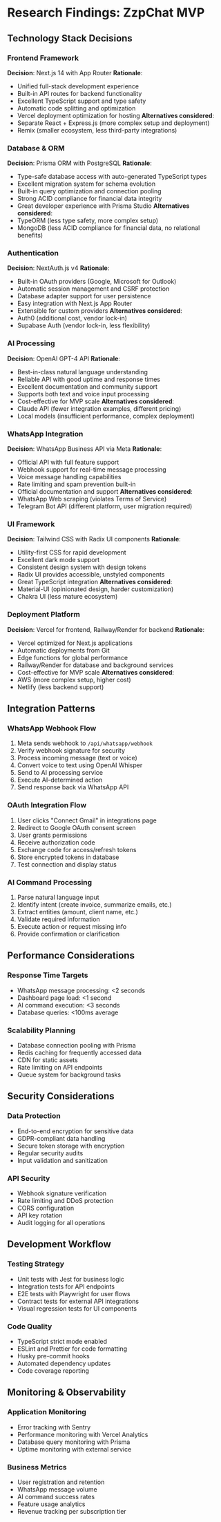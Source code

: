 # Research Findings: ZzpChat MVP

## Technology Stack Decisions

### Frontend Framework
**Decision**: Next.js 14 with App Router
**Rationale**: 
- Unified full-stack development experience
- Built-in API routes for backend functionality
- Excellent TypeScript support and type safety
- Automatic code splitting and optimization
- Vercel deployment optimization for hosting
**Alternatives considered**: 
- Separate React + Express.js (more complex setup and deployment)
- Remix (smaller ecosystem, less third-party integrations)

### Database & ORM
**Decision**: Prisma ORM with PostgreSQL
**Rationale**:
- Type-safe database access with auto-generated TypeScript types
- Excellent migration system for schema evolution
- Built-in query optimization and connection pooling
- Strong ACID compliance for financial data integrity
- Great developer experience with Prisma Studio
**Alternatives considered**:
- TypeORM (less type safety, more complex setup)
- MongoDB (less ACID compliance for financial data, no relational benefits)

### Authentication
**Decision**: NextAuth.js v4
**Rationale**:
- Built-in OAuth providers (Google, Microsoft for Outlook)
- Automatic session management and CSRF protection
- Database adapter support for user persistence
- Easy integration with Next.js App Router
- Extensible for custom providers
**Alternatives considered**:
- Auth0 (additional cost, vendor lock-in)
- Supabase Auth (vendor lock-in, less flexibility)

### AI Processing
**Decision**: OpenAI GPT-4 API
**Rationale**:
- Best-in-class natural language understanding
- Reliable API with good uptime and response times
- Excellent documentation and community support
- Supports both text and voice input processing
- Cost-effective for MVP scale
**Alternatives considered**:
- Claude API (fewer integration examples, different pricing)
- Local models (insufficient performance, complex deployment)

### WhatsApp Integration
**Decision**: WhatsApp Business API via Meta
**Rationale**:
- Official API with full feature support
- Webhook support for real-time message processing
- Voice message handling capabilities
- Rate limiting and spam prevention built-in
- Official documentation and support
**Alternatives considered**:
- WhatsApp Web scraping (violates Terms of Service)
- Telegram Bot API (different platform, user migration required)

### UI Framework
**Decision**: Tailwind CSS with Radix UI components
**Rationale**:
- Utility-first CSS for rapid development
- Excellent dark mode support
- Consistent design system with design tokens
- Radix UI provides accessible, unstyled components
- Great TypeScript integration
**Alternatives considered**:
- Material-UI (opinionated design, harder customization)
- Chakra UI (less mature ecosystem)

### Deployment Platform
**Decision**: Vercel for frontend, Railway/Render for backend
**Rationale**:
- Vercel optimized for Next.js applications
- Automatic deployments from Git
- Edge functions for global performance
- Railway/Render for database and background services
- Cost-effective for MVP scale
**Alternatives considered**:
- AWS (more complex setup, higher cost)
- Netlify (less backend support)

## Integration Patterns

### WhatsApp Webhook Flow
1. Meta sends webhook to `/api/whatsapp/webhook`
2. Verify webhook signature for security
3. Process incoming message (text or voice)
4. Convert voice to text using OpenAI Whisper
5. Send to AI processing service
6. Execute AI-determined action
7. Send response back via WhatsApp API

### OAuth Integration Flow
1. User clicks "Connect Gmail" in integrations page
2. Redirect to Google OAuth consent screen
3. User grants permissions
4. Receive authorization code
5. Exchange code for access/refresh tokens
6. Store encrypted tokens in database
7. Test connection and display status

### AI Command Processing
1. Parse natural language input
2. Identify intent (create invoice, summarize emails, etc.)
3. Extract entities (amount, client name, etc.)
4. Validate required information
5. Execute action or request missing info
6. Provide confirmation or clarification

## Performance Considerations

### Response Time Targets
- WhatsApp message processing: <2 seconds
- Dashboard page load: <1 second
- AI command execution: <3 seconds
- Database queries: <100ms average

### Scalability Planning
- Database connection pooling with Prisma
- Redis caching for frequently accessed data
- CDN for static assets
- Rate limiting on API endpoints
- Queue system for background tasks

## Security Considerations

### Data Protection
- End-to-end encryption for sensitive data
- GDPR-compliant data handling
- Secure token storage with encryption
- Regular security audits
- Input validation and sanitization

### API Security
- Webhook signature verification
- Rate limiting and DDoS protection
- CORS configuration
- API key rotation
- Audit logging for all operations

## Development Workflow

### Testing Strategy
- Unit tests with Jest for business logic
- Integration tests for API endpoints
- E2E tests with Playwright for user flows
- Contract tests for external API integrations
- Visual regression tests for UI components

### Code Quality
- TypeScript strict mode enabled
- ESLint and Prettier for code formatting
- Husky pre-commit hooks
- Automated dependency updates
- Code coverage reporting

## Monitoring & Observability

### Application Monitoring
- Error tracking with Sentry
- Performance monitoring with Vercel Analytics
- Database query monitoring with Prisma
- Uptime monitoring with external service

### Business Metrics
- User registration and retention
- WhatsApp message volume
- AI command success rates
- Feature usage analytics
- Revenue tracking per subscription tier
